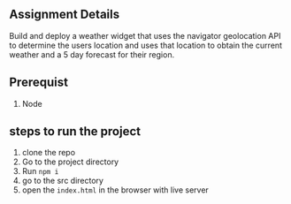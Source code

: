 
## Assignment Details
Build and deploy a weather widget that uses the navigator geolocation API to determine the users location and uses that location to obtain the current weather and a 5 day forecast for their region.

## Prerequist
1. Node

## steps to run the project
1. clone the repo
2. Go to the project directory 
3. Run `npm i `
4. go to the src directory
5. open the `index.html` in the browser with live server 
